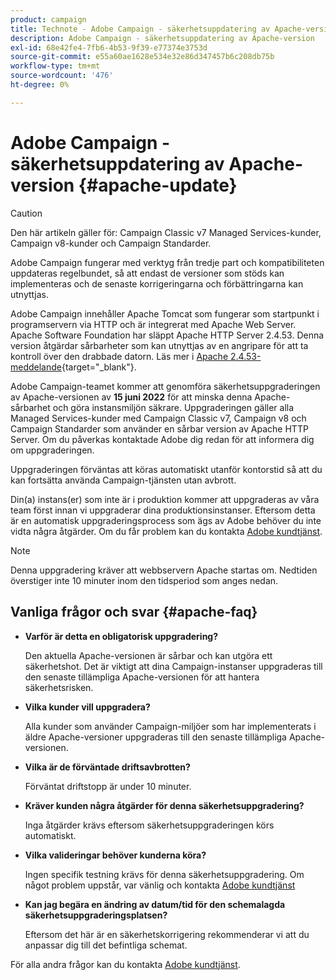 ```yaml
---
product: campaign
title: Technote - Adobe Campaign - säkerhetsuppdatering av Apache-version
description: Adobe Campaign - säkerhetsuppdatering av Apache-version
exl-id: 68e42fe4-7fb6-4b53-9f39-e77374e3753d
source-git-commit: e55a60ae1628e534e32e86d347457b6c208db75b
workflow-type: tm+mt
source-wordcount: '476'
ht-degree: 0%

---
```


# Adobe Campaign - säkerhetsuppdatering av Apache-version {#apache-update}

>[!CAUTION]
>Den här artikeln gäller för: Campaign Classic v7 Managed Services-kunder, Campaign v8-kunder och Campaign Standarder.

Adobe Campaign fungerar med verktyg från tredje part och kompatibiliteten uppdateras regelbundet, så att endast de versioner som stöds kan implementeras och de senaste korrigeringarna och förbättringarna kan utnyttjas.

Adobe Campaign innehåller Apache Tomcat som fungerar som startpunkt i programservern via HTTP och är integrerat med Apache Web Server. Apache Software Foundation har släppt Apache HTTP Server 2.4.53. Denna version åtgärdar sårbarheter som kan utnyttjas av en angripare för att ta kontroll över den drabbade datorn. Läs mer i [Apache 2.4.53-meddelande](https://downloads.apache.org/httpd/Announcement2.4.html){target=&quot;_blank&quot;}.

Adobe Campaign-teamet kommer att genomföra säkerhetsuppgraderingen av Apache-versionen av **15 juni 2022** för att minska denna Apache-sårbarhet och göra instansmiljön säkrare. Uppgraderingen gäller alla Managed Services-kunder med Campaign Classic v7, Campaign v8 och Campaign Standarder som använder en sårbar version av Apache HTTP Server. Om du påverkas kontaktade Adobe dig redan för att informera dig om uppgraderingen.

Uppgraderingen förväntas att köras automatiskt utanför kontorstid så att du kan fortsätta använda Campaign-tjänsten utan avbrott.

Din(a) instans(er) som inte är i produktion kommer att uppgraderas av våra team först innan vi uppgraderar dina produktionsinstanser. Eftersom detta är en automatisk uppgraderingsprocess som ägs av Adobe behöver du inte vidta några åtgärder. Om du får problem kan du kontakta [Adobe kundtjänst](https://experienceleague.adobe.com/?support-solution=Campaign#support).


>[!NOTE]
>Denna uppgradering kräver att webbservern Apache startas om. Nedtiden överstiger inte 10 minuter inom den tidsperiod som anges nedan.

## Vanliga frågor och svar {#apache-faq}

* **Varför är detta en obligatorisk uppgradering?**

   Den aktuella Apache-versionen är sårbar och kan utgöra ett säkerhetshot. Det är viktigt att dina Campaign-instanser uppgraderas till den senaste tillämpliga Apache-versionen för att hantera säkerhetsrisken.


* **Vilka kunder vill uppgradera?**

   Alla kunder som använder Campaign-miljöer som har implementerats i äldre Apache-versioner uppgraderas till den senaste tillämpliga Apache-versionen.

* **Vilka är de förväntade driftsavbrotten?**

   Förväntat driftstopp är under 10 minuter.

* **Kräver kunden några åtgärder för denna säkerhetsuppgradering?**

   Inga åtgärder krävs eftersom säkerhetsuppgraderingen körs automatiskt.

* **Vilka valideringar behöver kunderna köra?**

   Ingen specifik testning krävs för denna säkerhetsuppgradering. Om något problem uppstår, var vänlig och kontakta [Adobe kundtjänst](https://experienceleague.adobe.com/?support-solution=Campaign#support)


* **Kan jag begära en ändring av datum/tid för den schemalagda säkerhetsuppgraderingsplatsen?**

   Eftersom det här är en säkerhetskorrigering rekommenderar vi att du anpassar dig till det befintliga schemat.


För alla andra frågor kan du kontakta [Adobe kundtjänst](https://experienceleague.adobe.com/?support-solution=Campaign#support).
